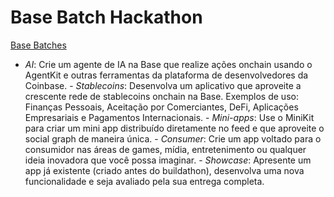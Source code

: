 # Base Batch Hackathon

[Base Batches](https://www.basebatches.xyz/)

- _​AI_: Crie um agente de IA na Base que realize ações onchain usando o AgentKit e outras ferramentas da plataforma de desenvolvedores da Coinbase.
​- _Stablecoins_: Desenvolva um aplicativo que aproveite a crescente rede de stablecoins onchain na Base. Exemplos de uso: Finanças Pessoais, Aceitação por Comerciantes, DeFi, Aplicações Empresariais e Pagamentos Internacionais.
​- _Mini-apps_: Use o MiniKit para criar um mini app distribuído diretamente no feed e que aproveite o social graph de maneira única.
​- _Consumer_: Crie um app voltado para o consumidor nas áreas de games, mídia, entretenimento ou qualquer ideia inovadora que você possa imaginar.
​- _Showcase_: Apresente um app já existente (criado antes do buildathon), desenvolva uma nova funcionalidade e seja avaliado pela sua entrega completa.
